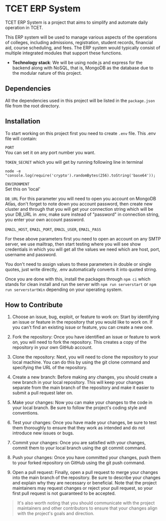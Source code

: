 # TCET ERP System

TCET ERP System is a project that aims to simplify and automate daily operation in TCET.

This ERP system will be used to manage various aspects of the operations of colleges, including admissions, registration, student records, financial aid, course scheduling, and fees. The ERP system would typically consist of multiple integrated modules that support these functions.

  - **Technology stack**: We will be using node.js and express for the backend along with NoSQL, that is, MongoDB as the database due to the modular nature of this project.

## Dependencies

All the dependencies used in this project will be listed in the `package.json` file from the root directory.

## Installation

To start working on this project first you need to create `.env` file. This .env file will contain:

`PORT`   
 You can set it on any port number you want.

`TOKEN_SECRET` which you will get by running following line in terminal   
```
node -e "console.log(require('crypto').randomBytes(256).toString('base64'));
```
`ENVIRONMENT`  
 Set this on 'local'    

`DB_URL` 
 For this parameter you will need to open you account on MongoDB Atlas, don't forget to note down you account password, then create new cluster and through that you will get your connection string which will be your DB_URL in .env, make sure instead of "password" in connection string, you enter your own account password.  

`EMAIL_HOST`,
`EMAIL_PORT`,
`EMAIL_USER`,
`EMAIL_PASS`   

 For these above parameters first you need to open an account on any SMTP server, we use mailtrap, then start testing where you will see show credentials in which you will get all the values we need which are host, port, username and password.   

You don't need to assign values to these parameters in double or single quotes, just write directly, .env automatically converts it into quoted string.   

Once you are done with this, install the packages through `npm ci` which stands for clean install and run the server with `npm run serverstart` or `npm run serverstartWin` depending on your operating system.

## How to Contribute

1. Choose an issue, bug, exploit, or feature to work on: Start by identifying an issue or feature in the repository that you would like to work on. If you can't find an existing issue or feature, you can create a new one.

2. Fork the repository: Once you have identified an issue or feature to work on, you will need to fork the repository. This creates a copy of the repository in your own GitHub account.

3. Clone the repository: Next, you will need to clone the repository to your local machine. You can do this by using the git clone command and specifying the URL of the repository.

4. Create a new branch: Before making any changes, you should create a new branch in your local repository. This will keep your changes separate from the main branch of the repository and make it easier to submit a pull request later on.

5. Make your changes: Now you can make your changes to the code in your local branch. Be sure to follow the project's coding style and conventions.

6. Test your changes: Once you have made your changes, be sure to test them thoroughly to ensure that they work as intended and do not introduce new issues or bugs.

7. Commit your changes: Once you are satisfied with your changes, commit them to your local branch using the git commit command.

8. Push your changes: Once you have committed your changes, push them to your forked repository on GitHub using the git push command.

9. Open a pull request: Finally, open a pull request to merge your changes into the main branch of the repository. Be sure to describe your changes and explain why they are necessary or beneficial. Note that the project maintainers may request changes or reject your pull request, so your first pull request is not guaranteed to be accepted.

> It's also worth noting that you should communicate with the project maintainers and other contributors to ensure that your changes align with the project's goals and direction.

